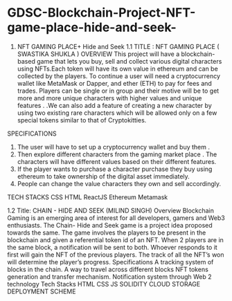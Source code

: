 # GDSC-Blockchain-Project-NFT-game-place-hide-and-seek-
1. NFT GAMING PLACE+ Hide and Seek
1.1 TITLE  : NFT GAMING PLACE ( SWASTIKA SHUKLA )
OVERVIEW 
This project will have a blockchain-based game that lets you buy, sell and collect various digital characters using NFTs.Each token will have its own value in ethereum and can be collected by the players. To continue a user will need a cryptocurrency wallet like MetaMask or Dapper, and ether (ETH) to pay for fees and trades. Players can be single or in group and their motive will be to get more and more unique characters with higher values and unique features . .We can also add a feature of creating a new character by using two existing rare characters which will be allowed only on a few special tokens similar to that of Cryptokitties.

SPECIFICATIONS
1. The user will have to set up a cryptocurrency wallet and buy them .
2. Then explore different characters from the gaming market place . The characters will have different values based on their different features.
3. If the player wants to purchase a character  purchase they buy using ethereum to take ownership of the digital asset immediately.
4. People can change the value characters they own and sell accordingly.


TECH STACKS 
CSS
HTML
ReactJS
Ethereum 
Metamask

1.2 Title: CHAIN -  HIDE AND SEEK (MILIND SINGH)
Overview
Blockchain Gaming is an emerging area of interest for all developers, gamers and Web3 enthusiasts. 
The Chain- Hide and Seek game is a project idea proposed towards the same. 
The game involves the players to be present in the blockchain and given a referential token id of an NFT. When 2 players are in the same block, a notification will be sent to both. Whoever responds to it first will gain the NFT of the previous players. The track of all the NFT’s won will determine the player’s progress.
Specifications
A tracking system of blocks in the chain.
A way to travel across different blocks
NFT tokens generation and transfer mechanism.
Notification system through Web 2 technology
Tech Stacks
HTML
CSS 
JS
SOLIDITY 
CLOUD STORAGE
DEPLOYMENT SCHEME
